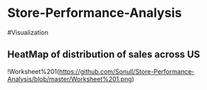 # Store-Performance-Analysis
#Visualization

## HeatMap of distribution of sales across US
!Worksheet%201(https://github.com/Sonull/Store-Performance-Analysis/blob/master/Worksheet%201.png)
